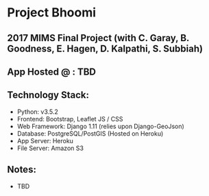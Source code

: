 # Project Bhoomi
## 2017 MIMS Final Project (with C. Garay, B. Goodness, E. Hagen, D. Kalpathi, S. Subbiah) 

## App Hosted @ : TBD

## Technology Stack:
- Python: v3.5.2
- Frontend: Bootstrap, Leaflet JS / CSS
- Web Framework: Django 1.11 (relies upon Django-GeoJson)
- Database: PostgreSQL/PostGIS (Hosted on Heroku)
- App Server: Heroku
- File Server: Amazon S3

## Notes:
- TBD


